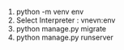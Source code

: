 1. python -m venv env
2. Select Interpreter : vnevn:env
3. python manage.py migrate
4. python manage.py runserver
